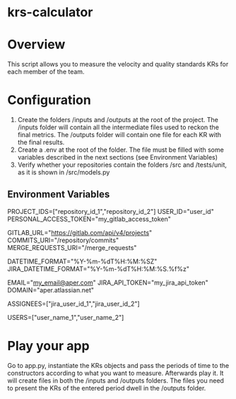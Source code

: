 # krs-calculator

# Overview

This script allows you to measure the velocity and quality standards KRs for each member of the team.

# Configuration

1. Create the folders /inputs and /outputs at the root of the project. The /inputs folder will contain all the intermediate files used to reckon the final metrics. The /outputs folder will contain one file for each KR with the final results.
2. Create a .env at the root of the folder. The file must be filled with some variables described in the next sections (see Environment Variables)
3. Verify whether your repositories contain the folders /src and /tests/unit, as it is shown in /src/models.py

## Environment Variables

PROJECT_IDS=["repository_id_1","repository_id_2"]
USER_ID="user_id"
PERSONAL_ACCESS_TOKEN="my_gitlab_access_token"

GITLAB_URL="https://gitlab.com/api/v4/projects"
COMMITS_URI="/repository/commits"
MERGE_REQUESTS_URI="/merge_requests"

DATETIME_FORMAT="%Y-%m-%dT%H:%M:%SZ"
JIRA_DATETIME_FORMAT="%Y-%m-%dT%H:%M:%S.%f%z"

EMAIL="my_email@aper.com"
JIRA_API_TOKEN="my_jira_api_token"
DOMAIN="aper.atlassian.net"

ASSIGNEES=["jira_user_id_1","jira_user_id_2"]

USERS=["user_name_1","user_name_2"]

# Play your app

Go to app.py, instantiate the KRs objects and pass the periods of time to the constructors according to what you want to measure. Afterwards play it. It will create files in both the /inputs and /outputs folders. The files you need to present the KRs of the entered period dwell in the /outputs folder.

